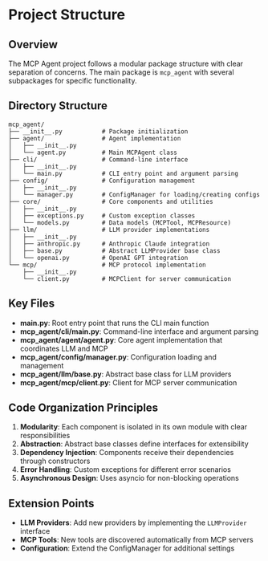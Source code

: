 # Project Structure

## Overview
The MCP Agent project follows a modular package structure with clear separation of concerns. The main package is `mcp_agent` with several subpackages for specific functionality.

## Directory Structure

```
mcp_agent/
├── __init__.py           # Package initialization
├── agent/                # Agent implementation
│   ├── __init__.py
│   └── agent.py          # Main MCPAgent class
├── cli/                  # Command-line interface
│   ├── __init__.py
│   └── main.py           # CLI entry point and argument parsing
├── config/               # Configuration management
│   ├── __init__.py
│   └── manager.py        # ConfigManager for loading/creating configs
├── core/                 # Core components and utilities
│   ├── __init__.py
│   ├── exceptions.py     # Custom exception classes
│   └── models.py         # Data models (MCPTool, MCPResource)
├── llm/                  # LLM provider implementations
│   ├── __init__.py
│   ├── anthropic.py      # Anthropic Claude integration
│   ├── base.py           # Abstract LLMProvider base class
│   └── openai.py         # OpenAI GPT integration
└── mcp/                  # MCP protocol implementation
    ├── __init__.py
    └── client.py         # MCPClient for server communication
```

## Key Files

- **main.py**: Root entry point that runs the CLI main function
- **mcp_agent/cli/main.py**: Command-line interface and argument parsing
- **mcp_agent/agent/agent.py**: Core agent implementation that coordinates LLM and MCP
- **mcp_agent/config/manager.py**: Configuration loading and management
- **mcp_agent/llm/base.py**: Abstract base class for LLM providers
- **mcp_agent/mcp/client.py**: Client for MCP server communication

## Code Organization Principles

1. **Modularity**: Each component is isolated in its own module with clear responsibilities
2. **Abstraction**: Abstract base classes define interfaces for extensibility
3. **Dependency Injection**: Components receive their dependencies through constructors
4. **Error Handling**: Custom exceptions for different error scenarios
5. **Asynchronous Design**: Uses asyncio for non-blocking operations

## Extension Points

- **LLM Providers**: Add new providers by implementing the `LLMProvider` interface
- **MCP Tools**: New tools are discovered automatically from MCP servers
- **Configuration**: Extend the ConfigManager for additional settings
